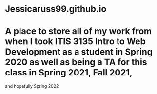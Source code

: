 # Jessicaruss99.github.io
# A place to store all of my work from when I took ITIS 3135 Intro to Web Development as a student in Spring 2020 as well as being a TA for this class in Spring 2021, Fall 2021,
and hopefully Spring 2022

